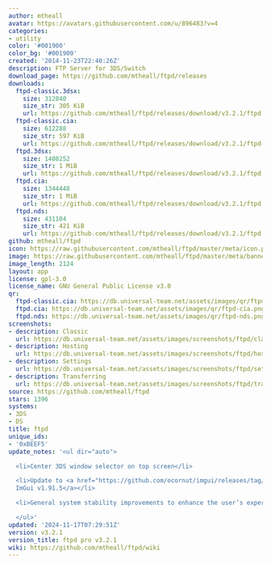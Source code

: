 ```yaml
---
author: mtheall
avatar: https://avatars.githubusercontent.com/u/896483?v=4
categories:
- utility
color: '#001900'
color_bg: '#001900'
created: '2014-11-23T22:40:26Z'
description: FTP Server for 3DS/Switch
download_page: https://github.com/mtheall/ftpd/releases
downloads:
  ftpd-classic.3dsx:
    size: 312840
    size_str: 305 KiB
    url: https://github.com/mtheall/ftpd/releases/download/v3.2.1/ftpd-classic.3dsx
  ftpd-classic.cia:
    size: 612288
    size_str: 597 KiB
    url: https://github.com/mtheall/ftpd/releases/download/v3.2.1/ftpd-classic.cia
  ftpd.3dsx:
    size: 1408252
    size_str: 1 MiB
    url: https://github.com/mtheall/ftpd/releases/download/v3.2.1/ftpd.3dsx
  ftpd.cia:
    size: 1344448
    size_str: 1 MiB
    url: https://github.com/mtheall/ftpd/releases/download/v3.2.1/ftpd.cia
  ftpd.nds:
    size: 431104
    size_str: 421 KiB
    url: https://github.com/mtheall/ftpd/releases/download/v3.2.1/ftpd.nds
github: mtheall/ftpd
icon: https://raw.githubusercontent.com/mtheall/ftpd/master/meta/icon.png
image: https://raw.githubusercontent.com/mtheall/ftpd/master/meta/banner.png
image_length: 2124
layout: app
license: gpl-3.0
license_name: GNU General Public License v3.0
qr:
  ftpd-classic.cia: https://db.universal-team.net/assets/images/qr/ftpd-classic-cia.png
  ftpd.cia: https://db.universal-team.net/assets/images/qr/ftpd-cia.png
  ftpd.nds: https://db.universal-team.net/assets/images/qr/ftpd-nds.png
screenshots:
- description: Classic
  url: https://db.universal-team.net/assets/images/screenshots/ftpd/classic.png
- description: Hosting
  url: https://db.universal-team.net/assets/images/screenshots/ftpd/hosting.png
- description: Settings
  url: https://db.universal-team.net/assets/images/screenshots/ftpd/settings.png
- description: Transferring
  url: https://db.universal-team.net/assets/images/screenshots/ftpd/transferring.png
source: https://github.com/mtheall/ftpd
stars: 1396
systems:
- 3DS
- DS
title: ftpd
unique_ids:
- '0xBEEF5'
update_notes: '<ul dir="auto">

  <li>Center 3DS window selector on top screen</li>

  <li>Update to <a href="https://github.com/ocornut/imgui/releases/tag/v1.91.5">Dear
  ImGui v1.91.5</a></li>

  <li>General system stability improvements to enhance the user’s experience</li>

  </ul>'
updated: '2024-11-17T07:29:51Z'
version: v3.2.1
version_title: ftpd pro v3.2.1
wiki: https://github.com/mtheall/ftpd/wiki
---
```

